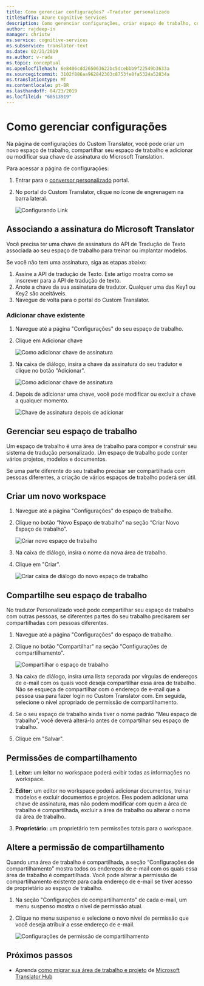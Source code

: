 ```yaml
---
title: Como gerenciar configurações? -Tradutor personalizado
titleSuffix: Azure Cognitive Services
description: Como gerenciar configurações, criar espaço de trabalho, compartilhar espaço de trabalho e gerenciar a chave de assinatura no Tradutor Personalizado.
author: rajdeep-in
manager: christw
ms.service: cognitive-services
ms.subservice: translator-text
ms.date: 02/21/2019
ms.author: v-rada
ms.topic: conceptual
ms.openlocfilehash: 6e8406cdd265063622bc5dcebbb9f22549b3633a
ms.sourcegitcommit: 3102f886aa962842303c8753fe8fa5324a52834a
ms.translationtype: MT
ms.contentlocale: pt-BR
ms.lasthandoff: 04/23/2019
ms.locfileid: "60513919"
---
```

# <a name="how-to-manage-settings"></a>Como gerenciar configurações

Na página de configurações do Custom Translator, você pode criar um novo espaço de trabalho, compartilhar seu espaço de trabalho e adicionar ou modificar sua chave de assinatura do Microsoft Translation.

Para acessar a página de configurações:

1. Entrar para o [conversor personalizado](https://portal.customtranslator.azure.ai/) portal.
2. No portal do Custom Translator, clique no ícone de engrenagem na barra lateral.

    ![Configurando Link](media/how-to/how-to-settings.png)

## <a name="associating-microsoft-translator-subscription"></a>Associando a assinatura do Microsoft Translator

Você precisa ter uma chave de assinatura do API de Tradução de Texto associada ao seu espaço de trabalho para treinar ou implantar modelos.

Se você não tem uma assinatura, siga as etapas abaixo:

1. Assine a API de tradução de Texto. Este artigo mostra como se inscrever para a API de tradução de texto.
2. Anote a chave da sua assinatura de tradutor. Qualquer uma das Key1 ou Key2 são aceitáveis.
3. Navegue de volta para o portal do Custom Translator.

### <a name="add-existing-key"></a>Adicionar chave existente

1.  Navegue até a página "Configurações" do seu espaço de trabalho.
2.  Clique em Adicionar chave

    ![Como adicionar chave de assinatura](media/how-to/how-to-add-subscription-key.png)

3. Na caixa de diálogo, insira a chave da assinatura do seu tradutor e clique no botão "Adicionar".

    ![Como adicionar chave de assinatura](media/how-to/how-to-add-subscription-key-dialog.png)
4.  Depois de adicionar uma chave, você pode modificar ou excluir a chave a qualquer momento.

    ![Chave de assinatura depois de adicionar](media/how-to/subscription-key-after-add.png)

## <a name="manage-your-workspace"></a>Gerenciar seu espaço de trabalho

Um espaço de trabalho é uma área de trabalho para compor e construir seu sistema de tradução personalizado. Um espaço de trabalho pode conter vários projetos, modelos e documentos.

Se uma parte diferente do seu trabalho precisar ser compartilhada com pessoas diferentes, a criação de vários espaços de trabalho poderá ser útil.

## <a name="create-a-new-workspace"></a>Criar um novo workspace

1.  Navegue até a página "Configurações" do espaço de trabalho.
2.  Clique no botão “Novo Espaço de trabalho” na seção “Criar Novo Espaço de trabalho”.

    ![Criar novo espaço de trabalho](media/how-to/create-new-workspace.png)

4.  Na caixa de diálogo, insira o nome da nova área de trabalho.
5.  Clique em "Criar".

    ![Criar caixa de diálogo do novo espaço de trabalho](media/how-to/create-new-workspace-dialog.png)

## <a name="share-your-workspace"></a>Compartilhe seu espaço de trabalho

No tradutor Personalizado você pode compartilhar seu espaço de trabalho com outras pessoas, se diferentes partes do seu trabalho precisarem ser compartilhadas com pessoas diferentes.

1.  Navegue até a página "Configurações" do espaço de trabalho.
2.  Clique no botão "Compartilhar" na seção "Configurações de compartilhamento".

    ![Compartilhar o espaço de trabalho](media/how-to/share-workspace.png)

3.  Na caixa de diálogo, insira uma lista separada por vírgulas de endereços de e-mail com os quais você deseja compartilhar essa área de trabalho. Não se esqueça de compartilhar com o endereço de e-mail que a pessoa usa para fazer login no Custom Translator com. Em seguida, selecione o nível apropriado de permissão de compartilhamento.

4.  Se o seu espaço de trabalho ainda tiver o nome padrão "Meu espaço de trabalho", você deverá alterá-lo antes de compartilhar seu espaço de trabalho.
5.  Clique em "Salvar".

## <a name="sharing-permissions"></a>Permissões de compartilhamento

1.  **Leitor:** um leitor no workspace poderá exibir todas as informações no workspace.

2.  **Editor:** um editor no workspace poderá adicionar documentos, treinar modelos e excluir documentos e projetos. Eles podem adicionar uma chave de assinatura, mas não podem modificar com quem a área de trabalho é compartilhada, excluir a área de trabalho ou alterar o nome da área de trabalho.

3.  **Proprietário:** um proprietário tem permissões totais para o workspace.

## <a name="change-sharing-permission"></a>Altere a permissão de compartilhamento

Quando uma área de trabalho é compartilhada, a seção “Configurações de compartilhamento” mostra todos os endereços de e-mail com os quais essa área de trabalho é compartilhada. Você pode alterar a permissão de compartilhamento existente para cada endereço de e-mail se tiver acesso de proprietário ao espaço de trabalho.

1.  Na seção "Configurações de compartilhamento" de cada e-mail, um menu suspenso mostra o nível de permissão atual.

2.  Clique no menu suspenso e selecione o novo nível de permissão que você deseja atribuir a esse endereço de e-mail.

    ![Configurações de permissão de compartilhamento](media/how-to/sharing-permission-settings.png)

## <a name="next-steps"></a>Próximos passos

- Aprenda [como migrar sua área de trabalho e projeto](how-to-migrate.md) de [Microsoft Translator Hub](https://hub.microsofttranslator.com)
